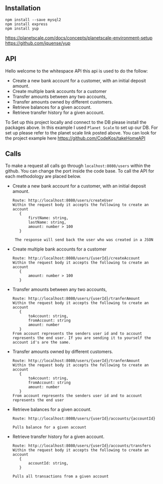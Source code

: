 ## Installation

```shell
npm install --save mysql2
npm install express
npm install yup

```

https://planetscale.com/docs/concepts/planetscale-environment-setup
https://github.com/jquense/yup

## API

Hello welcome to the whitespace API this api is used to do the follow:
- Create a new bank account for a customer, with an initial deposit amount.
- Create multiple bank accounts for a customer
- Transfer amounts between any two accounts,
- Transfer amounts owned by  different customers.
- Retrieve balances for a given account.
- Retrieve transfer history for a given account.

To Set up this project locally and connect to the DB please install the packages above.
In this example I used `Planet Scale` to set up our DB. For set up please refer to the planet scale link posted above. You can look for the project example here https://github.com/CodeKos/takeHomeAPI

## Calls
To make a request all calls go through `localhost:8080/users` within the github. You can change the port inside the code base. To call the API for each methodology are placed below.



- Create a new bank account for a customer, with an initial deposit amount.
   ```
   Route: http://localhost:8080/users/createUser
   Within the request body it accepts the following to create an account
      {
          firstName: string,
          lastName: string,
          amount: number > 100
      }

    The response will send back the user who was created in a JSON
   ```

- Create multiple bank accounts for a customer
   ```
   Route: http://localhost:8080/users/{userId}/createAccount
   Within the request body it accepts the following to create an account
      {
          amount: number > 100
      }	 
   ```
- Transfer amounts between any two accounts,
   ```
   Route: http://localhost:8080/users/{userId}/tranferAmount
   Within the request body it accepts the following to create an account
      {
          toAccount: string,
          fromAccount: string
          amount: number 
      }	 
  From account represents the senders user id and to account represents the end user. If you are sending it to yourself the account id's are the same.	 
   ```
- Transfer amounts owned by  different customers.
   ```
   Route: http://localhost:8080/users/{userId}/tranferAmount
   Within the request body it accepts the following to create an account
      {
          toAccount: string,
          fromAccount: string
          amount: number 
      }	 
  From account represents the senders user id and to account represents the end user

   ```
- Retrieve balances for a given account.
   ```
  Route: http://localhost:8080/users/{userId}/accounts/{accountId}
  
  Pulls balance for a given account

   ```
- Retrieve transfer history for a given account.
   ```
   Route: http://localhost:8080/users/{userId}/accounts/transfers
   Within the request body it accepts the following to create an account
      {
          accountId: string, 
      }	 
  
   Pulls all transactions from a given account

   ```